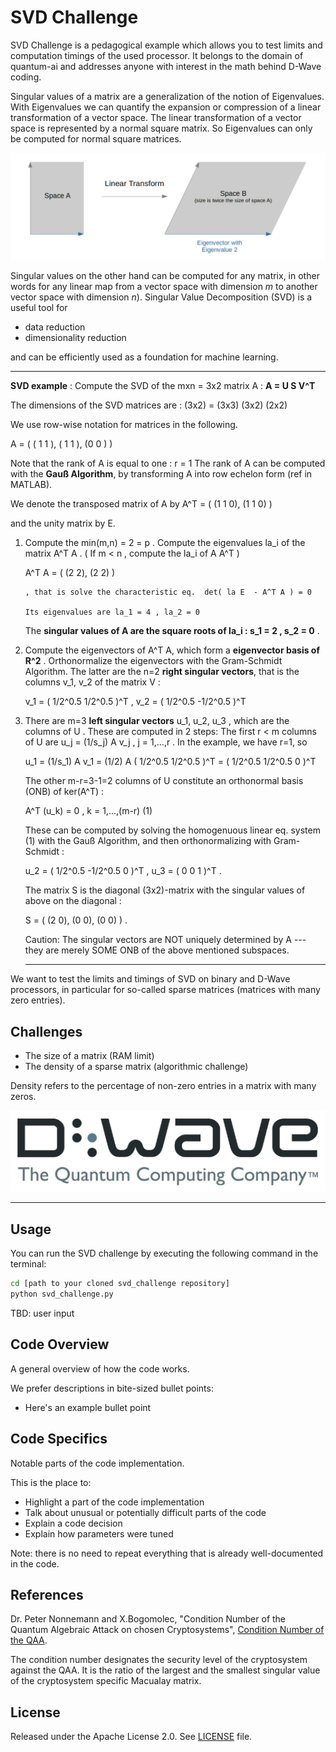 # SVD Challenge

SVD Challenge is a pedagogical example which allows you to test limits and computation timings of the used processor. 
It belongs to the domain of quantum-ai and addresses anyone with interest in the math behind D-Wave coding.

Singular values of a matrix are a generalization of the notion of Eigenvalues.
With Eigenvalues we can quantify the expansion or compression of a linear transformation of a vector space.
The linear transformation of a vector space is represented by a
normal square matrix. 
So Eigenvalues can only be computed for normal square matrices.

![](images/Eigenvector_and_value.png)

Singular values on the other hand can be computed for any matrix, in other words for any linear map from a vector space 
with dimension *m* to another vector space with dimension *n*).
Singular Value Decomposition (SVD) is a useful tool for

* data reduction 
* dimensionality reduction

and can be efficiently  used as a foundation for machine learning.
____________________________________________________________________________________________________
**SVD example** : Compute the SVD of the mxn = 3x2 matrix  A  : **A = U S V^T**

The dimensions of the SVD matrices are : (3x2) = (3x3) (3x2) (2x2)

We use row-wise notation for matrices in the following.

A = ( ( 1 1 ), ( 1 1 ), (0 0 ) )

Note that the rank of A is equal to one : r = 1
The rank of A can be computed with the **Gauß Algorithm**, by transforming A into row echelon form (ref in MATLAB).

We denote the transposed matrix of A by A^T  = ( (1 1 0), (1 1 0) )    
                                                                                     
 and the unity matrix by E.

1. Compute the min(m,n) = 2 = p .
   Compute the eigenvalues la_i of the matrix A^T A . ( If  m < n , compute the la_i of A A^T )
   
   A^T A  =  ( (2 2), (2 2) )   
             
       , that is solve the characteristic eq.  det( la E  - A^T A ) = 0
             
       Its eigenvalues are la_1 = 4 , la_2 = 0   
       
      The  **singular values of A are the square roots of la_i : s_1 = 2 , s_2 = 0** .
       

2. Compute the eigenvectors of A^T A, which form a **eigenvector basis of R^2** .
   Orthonormalize the eigenvectors with the Gram-Schmidt Algorithm.
   The latter are the n=2 **right singular vectors**, that is the columns v_1, v_2 of the matrix V :
   
   v_1 = ( 1/2^0.5  1/2^0.5 )^T  ,  v_2 = ( 1/2^0.5  -1/2^0.5 )^T
   
3. There are m=3 **left singular vectors** u_1, u_2, u_3 , which are the columns of U .
   These are computed in 2 steps:
   The first r < m columns of U are u_j = (1/s_j) A v_j , j = 1,...,r .
   In the example, we have r=1, so
                           
   u_1 = (1/s_1) A v_1 = (1/2) A ( 1/2^0.5  1/2^0.5 )^T  =  ( 1/2^0.5  1/2^0.5  0 )^T
   
   The other m-r=3-1=2 columns of U constitute an orthonormal basis (ONB) of ker(A^T) :
   
   A^T (u_k) = 0 , k = 1,...,(m-r)  (1)
   
   These can be computed by solving the homogenuous linear eq. system (1) with the Gauß Algorithm,
   and then orthonormalizing with Gram-Schmidt :
   
   u_2 = ( 1/2^0.5  -1/2^0.5  0 )^T  ,  u_3 = ( 0 0 1 )^T  .
   
   The matrix S is the diagonal (3x2)-matrix with the singular values of above on the diagonal :
   
   S = ( (2 0), (0 0), (0 0) )  .
   
   Caution: The singular vectors are NOT uniquely determined by A --- they are merely SOME ONB of the above mentioned 
   subspaces.
   ___________________________________________________________________________________

We want to test the limits and timings of SVD on binary and D-Wave processors,
in particular for so-called sparse matrices (matrices with many zero entries).


## Challenges

* The size of a matrix (RAM limit)
* The density of a sparse matrix (algorithmic challenge)

Density refers to the percentage of non-zero entries in a matrix with many zeros.


![D-Wave Logo](dwave_logo.png)

_____________________________________________________________________________________

## Usage

You can run the SVD challenge by executing the following command in the terminal:

```bash
cd [path to your cloned svd_challenge repository]
python svd_challenge.py
```

TBD: user input

## Code Overview

A general overview of how the code works.

We prefer descriptions in bite-sized bullet points:

* Here's an example bullet point

## Code Specifics

Notable parts of the code implementation.

This is the place to:

* Highlight a part of the code implementation
* Talk about unusual or potentially difficult parts of the code
* Explain a code decision
* Explain how parameters were tuned

Note: there is no need to repeat everything that is already well-documented in
the code.

## References

Dr. Peter Nonnemann and X.Bogomolec, "Condition Number of the Quantum Algebraic Attack on chosen Cryptosystems", [Condition Number of the QAA](https://github.com/Quant-X-Security-Coding-GmbH/QAA_Condition_Number).

The condition number designates the security level of the cryptosystem against the QAA. 
It is the ratio of the largest and the smallest singular value of the cryptosystem specific Macualay matrix.

## License

Released under the Apache License 2.0. See [LICENSE](LICENSE) file.
